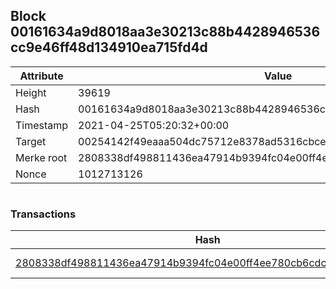 ## Block 00161634a9d8018aa3e30213c88b4428946536cc9e46ff48d134910ea715fd4d

Attribute | Value
--- | ---
Height | 39619
Hash | 00161634a9d8018aa3e30213c88b4428946536cc9e46ff48d134910ea715fd4d
Timestamp | 2021-04-25T05:20:32+00:00
Target | 00254142f49eaaa504dc75712e8378ad5316cbcead634704b3734b6271167cc4
Merke root | 2808338df498811436ea47914b9394fc04e00ff4ee780cb6cdccd8ad7fe2aa9f
Nonce | 1012713126

```

```

### Transactions

Hash | Amount
--- | ---
[2808338df498811436ea47914b9394fc04e00ff4ee780cb6cdccd8ad7fe2aa9f](2808338df498811436ea47914b9394fc04e00ff4ee780cb6cdccd8ad7fe2aa9f.md) | 10.00000000 SKEPTI 
